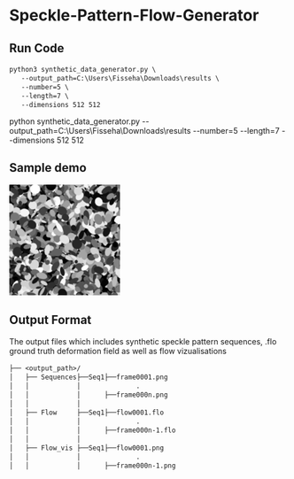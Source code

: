 # Speckle-Pattern-Flow-Generator

## Run Code
```
python3 synthetic_data_generator.py \
   --output_path=C:\Users\Fisseha\Downloads\results \
   --number=5 \
   --length=7 \
   --dimensions 512 512
```

python synthetic_data_generator.py --output_path=C:\Users\Fisseha\Downloads\results --number=5 --length=7 --dimensions 512 512

## Sample demo
<img src="https://github.com/Fisseha21/Speckle-Pattern-Flow-Generator/blob/main/Samples/Speckle_sequence.gif" width="200" height="200" alt="Demo GIF">

## Output Format
The output files which includes synthetic speckle pattern sequences, .flo ground truth deformation field as well as flow vizualisations

```
├── <output_path>/
│   ├── Sequences├──Seq1├──frame0001.png
│   │            │              .
│   │            │      ├──frame000n.png     
│   │            │ 
│   ├── Flow     ├──Seq1├──flow0001.flo
│   │            │              .
│   │            │      ├──frame000n-1.flo
│   │            │     
│   ├── Flow_vis ├──Seq1├──flow0001.png
│   │            │              .
│   │            │      ├──frame000n-1.png
```
